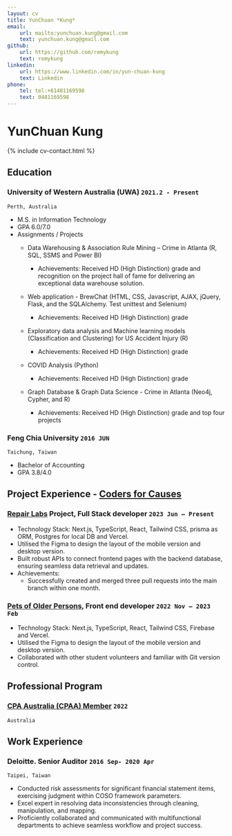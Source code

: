 ```yaml
---
layout: cv
title: YunChuan *Kung*
email:
    url: mailto:yunchuan.kung@gmail.com
    text: yunchuan.kung@gmail.com
github:
    url: https://github.com/remykung
    text: remykung
linkedin:
    url: https://www.linkedin.com/in/yun-chuan-kung
    text: Linkedin
phone:
    tel: tel:+61481169598
    text: 0481169598
---
```


# YunChuan **Kung**

<!--
include contact information from the front matter
Supported arguments:
    - homepage: url, text
    - phone
    - email
-->

{% include cv-contact.html %}

<!--
print format: use --- to separate pages
-->

## Education

### **University of Western Australia (UWA)** `2021.2 - Present`

```
Perth, Australia
```

-   M.S. in Information Technology
-   GPA 6.0/7.0
-   Assignments / Projects
    -   Data Warehousing & Association Rule Mining – Crime in Atlanta (R, SQL, SSMS and Power BI)

        -   Achievements: Received HD (High Distinction) grade and recognition on the project hall of fame for delivering an exceptional data warehouse solution.

    -   Web application - BrewChat (HTML, CSS, Javascript, AJAX, jQuery, Flask, and the SQLAlchemy. Test unittest and Selenium)

        -   Achievements: Received HD (High Distinction) grade

    -   Exploratory data analysis and Machine learning models (Classification and Clustering) for US Accident Injury (R)

        -   Achievements: Received HD (High Distinction) grade

    -   COVID Analysis (Python)

        -   Achievements: Received HD (High Distinction) grade

    -   Graph Database & Graph Data Science - Crime in Atlanta (Neo4j, Cypher, and R)

        -   Achievements: Received HD (High Distinction) grade and top four projects

### **Feng Chia University** `2016 JUN`

```
Taichung, Taiwan
```

-   Bachelor of Accounting
-   GPA 3.8/4.0


## Project Experience - [Coders for Causes](https://codersforcauses.org)

### **[Repair Labs](https://github.com/codersforcauses/repair-labs) Project, Full Stack developer** `2023 Jun – Present`

-   Technology Stack: Next.js, TypeScript, React, Tailwind CSS, prisma as ORM, Postgres for local DB and Vercel.
-   Utilised the Figma to design the layout of the mobile version and desktop version.
-   Built robust APIs to connect frontend pages with the backend database, ensuring seamless data retrieval and updates.
-   Achievements:
    -   Successfully created and merged three pull requests into the main branch within one month.

### **[Pets of Older Persons](https://www.poopswa.org.au), Front end developer** `2022 Nov – 2023 Feb`
-   Technology Stack: Next.js, TypeScript, React, Tailwind CSS, Firebase and Vercel.
-   Utilised the Figma to design the layout of the mobile version and desktop version.
-   Collaborated with other student volunteers and familiar with Git version control.

## Professional Program

### **[CPA Australia (CPAA) Member](https://www.cpaaustralia.com.au)** `2022`

```
Australia
```

## Work Experience

### **Deloitte.  Senior Auditor** `2016 Sep- 2020 Apr`

```
Taipei, Taiwan
```

-   Conducted risk assessments for significant financial statement items, exercising judgment within COSO framework parameters.
-   Excel expert in resolving data inconsistencies through cleaning, manipulation, and mapping.
-   Proficiently collaborated and communicated with multifunctional departments to achieve seamless workflow and project success.
<!-- ### Footer
Last updated: Feb 2023 -->
